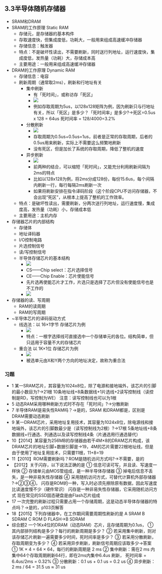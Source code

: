 ## 3.3半导体随机存储器
- SRAM和DRAM
- SRAM的工作原理 Static RAM
    - 存储元，是存储器的基本构件
    - 存取速度快，但集成度低，功耗大，一般用来组成高速缓冲存储器
    - 存储信息：触发器
    - 特点：不是破坏性读出，不需要刷新，同时送行列地址，运行速度快，集成度低，发热量（功耗）大，存储成本高
    - 主要用途：一般用来组成高速缓冲存储器
- DRAM的工作原理 Dynamic RAM
    - 存储信息：电容
    - 刷新周期（通常取2ms），刷新和行地址有关
        - 集中刷新
            - 有「死时间」，或称访存「死区」
            - ![](https://gitee.com/jackylee3362/typora-pic/raw/master/img/20210525133732.png)
            - 例如存取周期为5us，以128x128矩阵为例，因为刷新只与行地址有关，所以「死区」是多少？「死时间率」是多少?→死区=0.5us x 128 = 64us
死时间率 = 128/4000=3.2%
        - 分散刷新
            - ![](https://gitee.com/jackylee3362/typora-pic/raw/master/img/20210525133734.png)
            - 存取周期为0.5us+0.5us=1us，前者是正常的存取周期，后者的0.5us用来刷新，实际上不需要这么频繁地刷新
            - 没有死区，但是加长了系统的存取周期，降低了整机的速度
        - 异步刷新
            - ![](https://gitee.com/jackylee3362/typora-pic/raw/master/img/20210525133737.png)
            - 前两种的结合，可以缩短「死时间」，又能充分利用刷新间隔为2ms的特点
            - 比如以128x128为例，将2ms分成128份，每份15.6us，每个间隔内刷新一行，每行每隔2ms刷新一次
            - 如果将刷新安排在指令译码阶段（这个阶段CPU不访问存储器，不会出现“死区”，从根本上提高了整机的工作效率。
    - 特点：是破坏性读出，需要刷新，分两次送行列地址，运行速度慢，集成度高，发热量（功耗）小，存储成本低
    - 主要用途：主机内存
- 存储器芯片的内部结构
    - 存储体
    - 地址译码器
    - I/O控制电路
    - 片选控制信号
    - 读/写控制信号
    - 半导体存储芯片的基本结构
        - ![](https://gitee.com/jackylee3362/typora-pic/raw/master/img/20210531210143.png)
        - CS——Chip select：芯片选择信号
        - CE——Chip Enable：芯片使能信号
        - 先片选再使能芯片才工作，片选只是选择了芯片但没有使能信号也是不工作的
        - ![](https://gitee.com/jackylee3362/typora-pic/raw/master/img/20210525182452.png)
- 存储器的读、写周期
    - RAM的读周期
    - RAM的写周期
- ~半导体芯片的译码驱动方式
    - 线选法：以 16×1字节 存储芯片为例
        - ![](https://gitee.com/jackylee3362/typora-pic/raw/master/img/20210525133704.png)
        - 特点：一根字选择线可直接选中一个存储单元的各位。结构简单，但只适用于容量不大的存储芯片
    - 重合法 以 1K×1位 存储芯片为例
        - ![](https://gitee.com/jackylee3362/typora-pic/raw/master/img/20210525133706.png)
        - 被选单元由X和Y两个方向的地址决定，故称为重合法
### 习题
- 1 某一SRAM芯片，其容量为1024x8位，除了电源和接地端外，该芯片的引脚的最小数目为?→21根
10条地址线+8条数据线+1片选线+2读写控制线（读控制是RD，写控制为WE）
注意：读写控制线也可以为1根
- 5 动态RAM采用哪种刷新方式时不存在「死时间」?→分散刷新
- 7 半导体RAM是易失性RAM吗？→是的，SRAM 和DRAM都是，区别是DRAM需要动态刷新
- 9 某一DRAM芯片，采用地址复用技术，其容量为1024x8位，除电源线和接地端外，该芯片的引脚数最少是（读写控制线为2根）?→17根
5条地址线+8条数据线+行通选、列通选以及读写控制线4条（片通选用行通选替代）
- 10【2014】某容量为256MB的存储器由若干4M×8的DRAM芯片构成，该DRAM芯片的地址引脚+数据引脚是→19，4M的芯片需要22根地址线，但是由于使用了地址复用技术，只需要11根，11+8=19
- 11【2010】ROM需要刷新吗？ROM是随机访问方式吗?→不需要，是的
- 【2012】关于闪存，以下说法正确的是
① 信息可读可写，并且读、写速度一样快
② 存储单元由MOS管组成，是一种半导体存储器
③ 掉电后信息不丢失，是一种非易失性存储器
④ 采用随机访问方式，可替代计算机外部存储器
?→②③④，
闪存是ROM的一种，写入时必须先擦除原有数据，因此写速度比读速度慢不少（硬件常识）
闪存是一种非易失性存储器，它采用随机访问方式
现在常见的SSD固态硬盘是由Flash芯片组成
- 17 一次完整的刷新过程只需要占用一个存储周期，这是动态半导体存储器的特点吗？→是的，p103页解答
- 18【2015】下列存储器中，在工作期间需要周期性刷新的是
A SRAM
B SDRAM
C ROM
D FLASH→B SDRAM
- 综合题2 一个1Kx4位的DRAM（动态RAM）芯片，且存储周期为0.1us，
① 其内部排列结构是多少？每行的刷新周期是多少？
② 若采用集中刷新，则对该存储芯片刷新一遍需要多少时间，死时间率是多少？
③ 若采用分散刷新，存取周期变为多少？
④ 若采用异步刷新，刷新信号周期应该取多少→答案
① 1K × 4 = 64 × 64，每行的刷新周期是 2 ms
② 集中刷新：需在2 ms 内集中64个存取周期刷新64行，即在2ms内集中6.4us 刷新，
死时间率 = 6.4us/2ms = 0.32%
③ 分散刷新：0.1 us + 0.1 us = 0.2 us
④ 异步刷新：2 ms / 64 = 31.5 us ≈ 31 us
